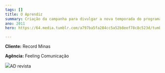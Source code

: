```yaml
---
tags: []
title: O Aprendiz
summary: Criação da campanha para divulgar a nova temporada do programa.
ano: 2011
hero: https://64.media.tumblr.com/a797ba5fa284cc5a52b8eef78c8c523d/tumblr_n0sns6x6X31tsd7eso2_500.jpg

---
```

**Cliente:** Record Minas

**Agência:** Feeling Comunicação

![](/__sapper__/export/oaprendiz.jpg)AD revista